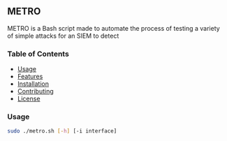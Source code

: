 ## METRO

METRO is a Bash script made to automate the process of testing a variety of simple attacks for an SIEM to detect
### Table of Contents
- [Usage](#usage)
- [Features](#features)
- [Installation](#installation)
- [Contributing](#contributing)
- [License](#license)

### Usage
```bash
sudo ./metro.sh [-h] [-i interface]
